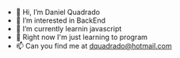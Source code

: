- 👋 Hi, I’m Daniel Quadrado
- 👀 I’m interested in BackEnd
- 🌱 I’m currently learnin javascript
- 💞️ Right now I'm just learning to program
- 📫 Can you find me at dquadrado@hotmail.com

<!---
dquadrado/dquadrado is a ✨ special ✨ repository because its `README.md` (this file) appears on your GitHub profile.
You can click the Preview link to take a look at your changes.
--->
